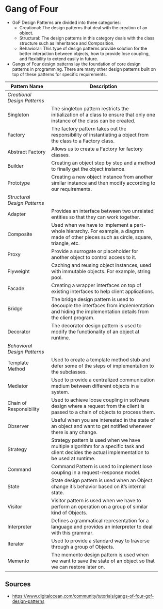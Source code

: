 # Gang of Four

- GoF Design Patterns are divided into three categories:
  - Creational: The design patterns that deal with the creation of an object.
  - Structural: The design patterns in this category deals with the class structure such as Inheritance and Composition.
  - Behavioral: This type of design patterns provide solution for the better interaction between objects, how to provide lose coupling, and flexibility to extend easily in future.
- Gangs of Four design patterns lay the foundation of core design patterns in programming. There are many other design patterns built on top of these patterns for specific requirements.

| Pattern Name | Description |
| ------------ | ----------- |
| _Creational Design Patterns_ |
| Singleton | The singleton pattern restricts the initialization of a class to ensure that only one instance of the class can be created. |
| Factory | The factory pattern takes out the responsibility of instantiating a object from the class to a Factory class. |
| Abstract Factory | Allows us to create a Factory for factory classes. |
| Builder | Creating an object step by step and a method to finally get the object instance. |
| Prototype | Creating a new object instance from another similar instance and then modify according to our requirements. |
| _Structural Design Patterns_ |
| Adapter | Provides an interface between two unrelated entities so that they can work together. |
| Composite | Used when we have to implement a part-whole hierarchy. For example, a diagram made of other pieces such as circle, square, triangle, etc. |
| Proxy | Provide a surrogate or placeholder for another object to control access to it. |
| Flyweight | Caching and reusing object instances, used with immutable objects. For example, string pool. |
| Facade | Creating a wrapper interfaces on top of existing interfaces to help client applications. |
| Bridge | The bridge design pattern is used to decouple the interfaces from implementation and hiding the implementation details from the client program. |
| Decorator | The decorator design pattern is used to modify the functionality of an object at runtime. |
| _Behavioral Design Patterns_ |
| Template Method | Used to create a template method stub and defer some of the steps of implementation to the subclasses. |
| Mediator | Used to provide a centralized communication medium between different objects in a system. |
| Chain of Responsibility | Used to achieve loose coupling in software design where a request from the client is passed to a chain of objects to process them. |
| Observer | Useful when you are interested in the state of an object and want to get notified whenever there is any change. |
| Strategy | Strategy pattern is used when we have multiple algorithm for a specific task and client decides the actual implementation to be used at runtime. |
| Command | Command Pattern is used to implement lose coupling in a request-response model. |
| State | State design pattern is used when an Object change it’s behavior based on it’s internal state. |
| Visitor | Visitor pattern is used when we have to perform an operation on a group of similar kind of Objects. |
| Interpreter | Defines a grammatical representation for a language and provides an interpreter to deal with this grammar. |
| Iterator | Used to provide a standard way to traverse through a group of Objects. |
| Memento | The memento design pattern is used when we want to save the state of an object so that we can restore later on. |

## Sources

- <https://www.digitalocean.com/community/tutorials/gangs-of-four-gof-design-patterns>